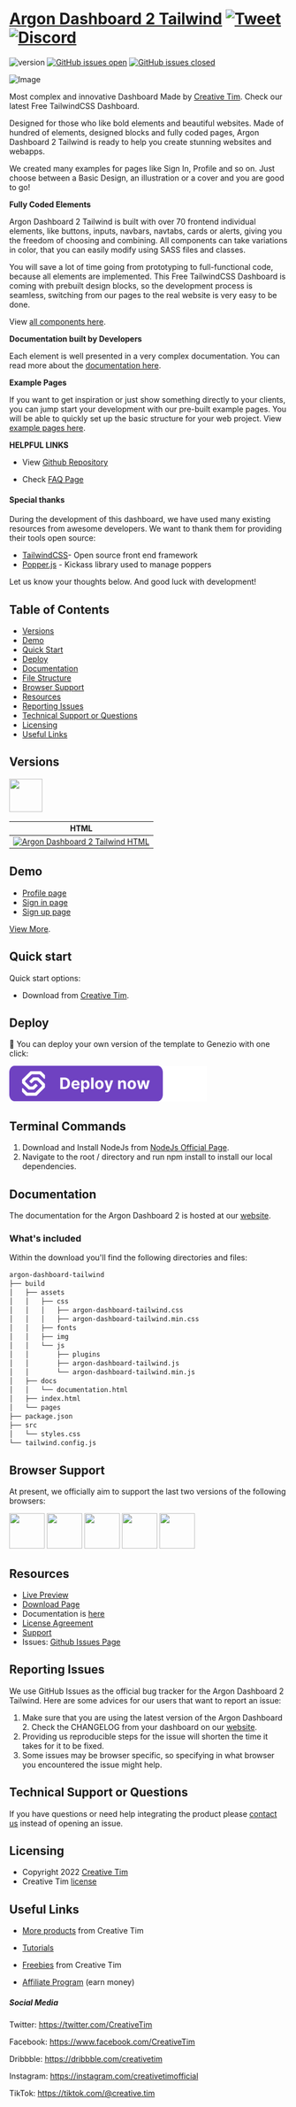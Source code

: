 # [Argon Dashboard 2 Tailwind](http://demos.creative-tim.com/argon-dashboard-tailwind/pages/dashboard.html?ref=readme-ad2t) [![Tweet](https://img.shields.io/twitter/url/http/shields.io.svg?style=social&logo=twitter)](https://twitter.com/intent/tweet?url=https://www.creative-tim.com/product/argon-dashboard-tailwind&text=Check%20Argon%20Dashboard%202%20Tailwind%20made%20by%20@CreativeTim%20#webdesign%20#dashboard%20#softdesign%20#html%20https://www.creative-tim.com/product/argon-dashboard-tailwind) [![Discord](https://badgen.net/badge/icon/discord?icon=discord&label)](https://discord.gg/FhCJCaHdQa)

![version](https://img.shields.io/badge/version-1.0.1-blue.svg) [![GitHub issues open](https://img.shields.io/github/issues/creativetimofficial/argon-dashboard-tailwind.svg)](https://github.com/bluesky-ss/argon-dashboard-tailwind/issues?q=is%3Aopen+is%3Aissue) [![GitHub issues closed](https://img.shields.io/github/issues-closed-raw/creativetimofficial/argon-dashboard-tailwind.svg)](https://github.com/bluesky-ss/argon-dashboard-tailwind/issues?q=is%3Aissue+is%3Aclosed)

![Image](https://raw.githubusercontent.com/creativetimofficial/public-assets/master/argon-dashboard-tailwind/argon-dashboard-2-tailwind.jpg)

Most complex and innovative Dashboard Made by [Creative Tim](https://creative-tim.com/). Check our latest Free TailwindCSS Dashboard.

Designed for those who like bold elements and beautiful websites. Made of hundred of elements, designed blocks and fully coded pages, Argon Dashboard 2 Tailwind is ready to help you create stunning websites and webapps.

We created many examples for pages like Sign In, Profile and so on. Just choose between a Basic Design, an illustration or a cover and you are good to go!

**Fully Coded Elements**

Argon Dashboard 2 Tailwind is built with over 70 frontend individual elements, like buttons, inputs, navbars, navtabs, cards or alerts, giving you the freedom of choosing and combining. All components can take variations in color, that you can easily modify using SASS files and classes.

You will save a lot of time going from prototyping to full-functional code, because all elements are implemented.
This Free TailwindCSS Dashboard is coming with prebuilt design blocks, so the development process is seamless,
switching from our pages to the real website is very easy to be done.

View [all components here](https://www.creative-tim.com/learning-lab/tailwind/html/alert/argon-dashboard/?ref=readme-ad2t).

**Documentation built by Developers**

Each element is well presented in a very complex documentation.
You can read more about the <a href="https://www.creative-tim.com/learning-lab/tailwind/html/quick-start/argon-dashboard/?ref=readme-ad2t" target="_blank">documentation here</a>.

**Example Pages**

If you want to get inspiration or just show something directly to your clients,
you can jump start your development with our pre-built example pages. You will be able
to quickly set up the basic structure for your web project.
View <a href="https://demos.creative-tim.com/argon-dashboard-tailwind/pages/dashboard.html" target="_blank">example pages here</a>.

**HELPFUL LINKS**

- View <a href="https://github.com/bluesky-ss/argon-dashboard-tailwind" target="_blank">Github Repository</a>

- Check <a href="https://www.creative-tim.com/faq" target="_blank">FAQ Page</a>

#### Special thanks
During the development of this dashboard, we have used many existing resources from awesome developers. We want to thank them for providing their tools open source:
- [TailwindCSS](https://tailwindcss.com/)- Open source front end framework
- [Popper.js](https://popper.js.org/) - Kickass library used to manage poppers

Let us know your thoughts below. And good luck with development!

## Table of Contents

* [Versions](#versions)
* [Demo](#demo)
* [Quick Start](#quick-start)
* [Deploy](#deploy)
* [Documentation](#documentation)
* [File Structure](#file-structure)
* [Browser Support](#browser-support)
* [Resources](#resources)
* [Reporting Issues](#reporting-issues)
* [Technical Support or Questions](#technical-support-or-questions)
* [Licensing](#licensing)
* [Useful Links](#useful-links)

## Versions

[<img src="https://s3.amazonaws.com/creativetim_bucket/github/html.png" width="60" height="60" />](https://www.creative-tim.com/product/argon-dashboard-tailwind?ref=readme-ad2t)

| HTML |
| --- |
| [![Argon Dashboard 2 Tailwind HTML](https://raw.githubusercontent.com/creativetimofficial/public-assets/master/argon-dashboard-tailwind/argon-dashboard-2-tailwind.jpg)](http://demos.creative-tim.com/argon-dashboard-tailwind/pages/dashboard.html?ref=readme-ad2t)

## Demo

- [Profile page](http://demos.creative-tim.com/argon-dashboard-tailwind/pages/profile.html?ref=readme-ad2t)
- [Sign in page](http://demos.creative-tim.com/argon-dashboard-tailwind/pages/sign-in.html?ref=readme-ad2t)
- [Sign up page](https://demos.creative-tim.com/argon-dashboard-tailwind/pages/sign-up.html?ref=readme-ad2t)

[View More](https://demos.creative-tim.com/argon-dashboard-tailwind/pages/dashboard.html?ref=readme-ad2t).

## Quick start

Quick start options:

- Download from [Creative Tim](https://www.creative-tim.com/product/argon-dashboard-tailwind?ref=readme-ad2t).

## Deploy

:rocket: You can deploy your own version of the template to Genezio with one click:

[![Deploy to Genezio](https://raw.githubusercontent.com/Genez-io/graphics/main/svg/deploy-button.svg)](https://app.genez.io/start/deploy?repository=https://github.com/bluesky-ss/argon-dashboard-tailwind&utm_source=github&utm_medium=referral&utm_campaign=github-creativetim&utm_term=deploy-project&utm_content=button-head)


## Terminal Commands

1. Download and Install NodeJs from [NodeJs Official Page](https://nodejs.org/en/download/).
2. Navigate to the root / directory and run npm install to install our local dependencies.

## Documentation
The documentation for the Argon Dashboard 2 is hosted at our [website](https://www.creative-tim.com/learning-lab/tailwind/html/quick-start/argon-dashboard/?ref=readme-ad2t).

### What's included

Within the download you'll find the following directories and files:

```
argon-dashboard-tailwind
├── build
│   ├── assets
│   │   ├── css
│   │   │   ├── argon-dashboard-tailwind.css
│   │   │   ├── argon-dashboard-tailwind.min.css
│   │   ├── fonts
│   │   ├── img
│   │   └── js
│   │       ├── plugins
│   │       ├── argon-dashboard-tailwind.js
│   │       └── argon-dashboard-tailwind.min.js
│   ├── docs
│   │   └── documentation.html
│   ├── index.html
│   └── pages
├── package.json
├── src
│   └── styles.css
└── tailwind.config.js

```

## Browser Support

At present, we officially aim to support the last two versions of the following browsers:

<img src="https://s3.amazonaws.com/creativetim_bucket/github/browser/chrome.png" width="64" height="64"> <img src="https://s3.amazonaws.com/creativetim_bucket/github/browser/firefox.png" width="64" height="64"> <img src="https://s3.amazonaws.com/creativetim_bucket/github/browser/edge.png" width="64" height="64"> <img src="https://s3.amazonaws.com/creativetim_bucket/github/browser/safari.png" width="64" height="64"> <img src="https://s3.amazonaws.com/creativetim_bucket/github/browser/opera.png" width="64" height="64">

## Resources
- [Live Preview](https://demos.creative-tim.com/argon-dashboard-tailwind/pages/dashboard.html?ref=readme-ad2t)
- [Download Page](https://www.creative-tim.com/product/argon-dashboard-tailwind?ref=readme-ad2t)
- Documentation is [here](https://www.creative-tim.com/learning-lab/tailwind/html/quick-start/argon-dashboard/?ref=readme-ad2t)
- [License Agreement](https://www.creative-tim.com/license?ref=readme-ad2t)
- [Support](https://www.creative-tim.com/contact-us?ref=readme-ad2t)
- Issues: [Github Issues Page](https://github.com/bluesky-ss/argon-dashboard-tailwind/issues)

## Reporting Issues
We use GitHub Issues as the official bug tracker for the Argon Dashboard 2 Tailwind. Here are some advices for our users that want to report an issue:

1. Make sure that you are using the latest version of the Argon Dashboard 2. Check the CHANGELOG from your dashboard on our [website](https://www.creative-tim.com/product/argon-dashboard-tailwind?ref=readme-ad2t).
2. Providing us reproducible steps for the issue will shorten the time it takes for it to be fixed.
3. Some issues may be browser specific, so specifying in what browser you encountered the issue might help.

## Technical Support or Questions

If you have questions or need help integrating the product please [contact us](https://www.creative-tim.com/contact-us?ref=readme-ad2t) instead of opening an issue.

## Licensing

- Copyright 2022 [Creative Tim](https://www.creative-tim.com?ref=readme-ad2t)
- Creative Tim [license](https://www.creative-tim.com/license?ref=readme-ad2t)

## Useful Links

- [More products](https://www.creative-tim.com/templates?ref=readme-ad2t) from Creative Tim

- [Tutorials](https://www.youtube.com/channel/UCVyTG4sCw-rOvB9oHkzZD1w)

- [Freebies](https://www.creative-tim.com/bootstrap-themes/free?ref=readme-ad2t) from Creative Tim

- [Affiliate Program](https://www.creative-tim.com/affiliates/new?ref=readme-ad2t) (earn money)

##### Social Media

Twitter: <https://twitter.com/CreativeTim>

Facebook: <https://www.facebook.com/CreativeTim>

Dribbble: <https://dribbble.com/creativetim>

Instagram: <https://instagram.com/creativetimofficial>

TikTok: <https://tiktok.com/@creative.tim>
